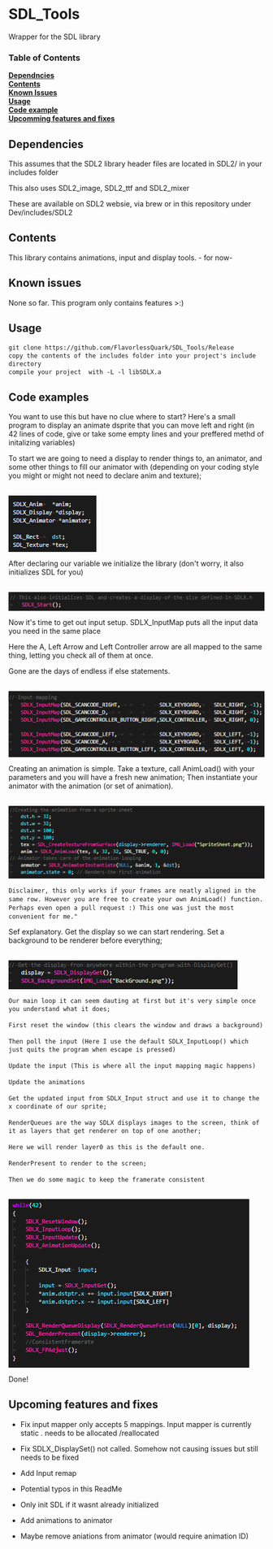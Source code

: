 # SDL_Tools

Wrapper for the SDL library


### Table of Contents
**[Dependncies](#dependncies)**<br>
**[Contents](#contents)**<br>
**[Known Issues](#known-issues)**<br>
**[Usage](#usage)**<br>
**[Code example](#code-examples)**<br>
**[Upcomming features and fixes](#upcoming-features-and-fixes)**<br>


## Dependencies

This assumes that the SDL2 library header files are located in SDL2/ in your includes folder

This also uses SDL2_image, SDL2_ttf and SDL2_mixer

These are available on SDL2 websie, via brew or in this repository under Dev/includes/SDL2

## Contents

This library contains animations, input and display tools. - for now-


## Known issues

None so far. This program only contains features >:)


## Usage

```
git clone https://github.com/FlavorlessQuark/SDL_Tools/Release
copy the contents of the includes folder into your project's include directory
compile your project  with -L -l libSDLX.a
```

## Code examples

You want to use this but have no clue where to start? Here's a small program to display an animate dsprite that you can move left and right (in 42 lines of code, give or take some empty lines and your preffered methd of initalizing variables)

To start we are going to need a display to render things to, an animator, and some other things to fill our animator with (depending on your coding style you might or might not need to declare anim and texture);

<br><img align="center" src="Ressources/1.png"/><br>

After declaring our variable we initialize the library (don't worry, it also initializes SDL for you)

<br><img align="center" src="Ressources/2.png"/><br>

Now it's time to get out input setup. SDLX_InputMap puts all the input data you need in the same place

Here the A, Left Arrow and Left Controller arrow are all mapped to the same thing, letting you check all of them at once.

Gone are the days of endless if else statements.

<br><img align="center" src="Ressources/3.png"/><br>

Creating an animation is simple. Take a texture, call AnimLoad() with your parameters and you will have a fresh new animation; Then instantiate your animator with the animation (or set of animation).

<br><img align="center" src="Ressources/4.png"/><br>

`Disclaimer, this only works if your frames are neatly aligned in the same row. However you are free to create your own AnimLoad() function. Perhaps even open a pull request :) This one was just the most convenient for me."`


Sef explanatory. Get the display so we can start rendering. Set a background to be renderer before everything;

<br><img align="center" src="Ressources/5.png"/><br>

```
Our main loop it can seem dauting at first but it's very simple once you understand what it does;

First reset the window (this clears the window and draws a background)

Then poll the input (Here I use the default SDLX_InputLoop() which just quits the program when escape is pressed)

Update the input (This is where all the input mapping magic happens)

Update the animations

Get the updated input from SDLX_Input struct and use it to change the x coordinate of our sprite;

RenderQueues are the way SDLX displays images to the screen, think of it as layers that get renderer on top of one another;

Here we will render layer0 as this is the default one.

RenderPresent to render to the screen;

Then we do some magic to keep the framerate consistent
```
<br><img align="center" src="Ressources/6.png"/><br>

Done!


## Upcoming features and fixes

- Fix input mapper only accepts 5 mappings. Input mapper is currently static . needs to be allocated /reallocated

- Fix SDLX_DisplaySet() not called. Somehow not causing issues but still needs to be fixed

- Add Input remap

- Potential typos in this ReadMe

- Only init SDL if it wasnt already initialized

- Add animations to animator

- Maybe remove aniations from animator (would require animation ID)
